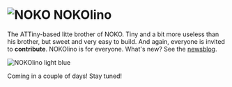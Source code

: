 # ![NOKO](http://www.nikolairadke.de/NOKOlino/nokolino_klein.png) NOKOlino

The ATTiny-based litte brother of NOKO. Tiny and a bit more useless than his brother, but sweet and very easy to build. And again, everyone is invited to **contribute**. NOKOlino is for everyone. What's new? See the [newsblog](https://github.com/NikolaiRadke/NOKOlino/tree/master/NEWS.md).  

![NOKOlino light blue](http://www.nikolairadke.de/NOKOlino/nokolino_wiki.png)

Coming in a couple of days! Stay tuned!
